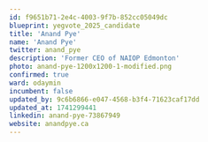 ```yaml
---
id: f9651b71-2e4c-4003-9f7b-852cc05049dc
blueprint: yegvote_2025_candidate
title: 'Anand Pye'
name: 'Anand Pye'
twitter: anand_pye
description: 'Former CEO of NAIOP Edmonton'
photo: anand-pye-1200x1200-1-modified.png
confirmed: true
ward: odaymin
incumbent: false
updated_by: 9c6b6866-e047-4568-b3f4-71623caf17dd
updated_at: 1741299441
linkedin: anand-pye-73867949
website: anandpye.ca
---
```

